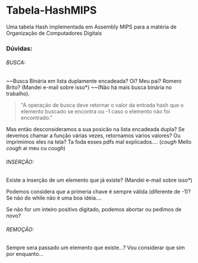 # Tabela-HashMIPS
Uma tabela Hash implementada em Assembly MIPS para a matéria de Organização de Computadores Digitais

### Dúvidas:

###### BUSCA:

~~Busca Binária em lista duplamente encadeada? Oi? Meu pai? Romero Brito? (Mandei e-mail sobre isso*) ~~(Não há mais busca binária no trabalho).

  > "A operação de busca deve retornar o valor da entrada hash que o elemento buscado se encontra ou -1 caso o elemento não
	  foi encontrado."     
    
Mas então desconsideramos a sua posicão na lista encadeada dupla? Se devemos chamar a função várias vezes, retornamos varios valores? Ou imprimimos eles na tela? Ta foda esses pdfs mal explicados.... (*cough* Mello *cough* ai meu cu *cough*)
  
###### INSERÇÃO:

Existe a inserção de um elemento que já existe? (Mandei e-mail sobre isso*) 

Podemos considera que a primeria chave é sempre válida (diferente de -1)? Se não do while não é uma boa ideia....

Se não for um inteiro positivo digitado, podemos abortar ou pedimos de novo?
  
###### REMOÇÃO:

Sempre sera passado um elemento que existe...? Vou considerar que sim por enquanto...

